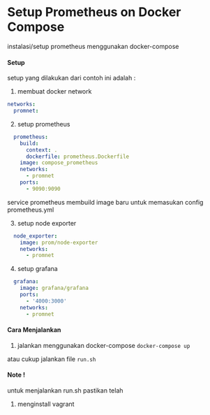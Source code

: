# Setup Prometheus on Docker Compose

instalasi/setup prometheus menggunakan docker-compose

#### Setup
setup yang dilakukan dari contoh ini adalah :
1) membuat docker network
```yaml
networks:
  promnet:
```
2) setup prometheus
```yaml
  prometheus:
    build:
      context: .
      dockerfile: prometheus.Dockerfile
    image: compose_prometheus
    networks:
      - promnet
    ports: 
      - 9090:9090
```
service prometheus membuild image baru untuk memasukan config prometheus.yml

3) setup node exporter
```yaml
  node_exporter:
    image: prom/node-exporter
    networks: 
      - promnet
```

4) setup grafana
```yaml
  grafana:
    image: grafana/grafana
    ports:
      - '4000:3000'
    networks:
      - promnet
```

#### Cara Menjalankan
1) jalankan menggunakan docker-compose
`docker-compose up`

atau cukup jalankan file `run.sh`
#### Note !
untuk menjalankan run.sh pastikan telah
1) menginstall vagrant
